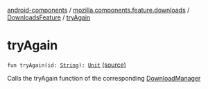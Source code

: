 [android-components](../../index.md) / [mozilla.components.feature.downloads](../index.md) / [DownloadsFeature](index.md) / [tryAgain](./try-again.md)

# tryAgain

`fun tryAgain(id: `[`String`](https://kotlinlang.org/api/latest/jvm/stdlib/kotlin/-string/index.html)`): `[`Unit`](https://kotlinlang.org/api/latest/jvm/stdlib/kotlin/-unit/index.html) [(source)](https://github.com/mozilla-mobile/android-components/blob/master/components/feature/downloads/src/main/java/mozilla/components/feature/downloads/DownloadsFeature.kt#L139)

Calls the tryAgain function of the corresponding [DownloadManager](../../mozilla.components.feature.downloads.manager/-download-manager/index.md)

